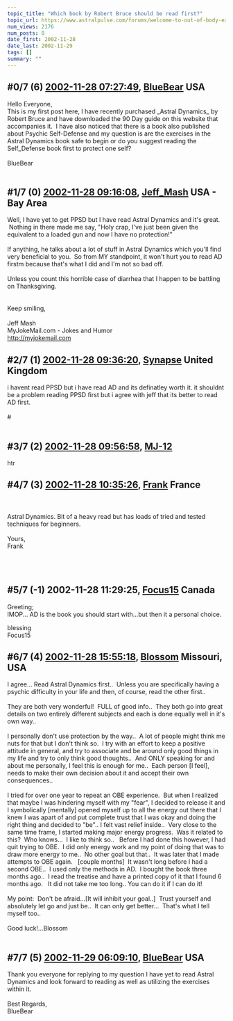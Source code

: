 ```yaml
---
topic_title: "Which book by Robert Bruce should be read first?"
topic_url: https://www.astralpulse.com/forums/welcome-to-out-of-body-experiences!/which-book-by-robert-bruce-should-be-read-first
num_views: 2176
num_posts: 8
date_first: 2002-11-28
date_last: 2002-11-29
tags: []
summary: ""
---
```


## \#0/7 (6) [2002-11-28 07:27:49](https://www.astralpulse.com/forums/index.php?msg=118458), [BlueBear](https://www.astralpulse.com/forums/profile/?u=1519) USA ##
<section>
Hello Everyone,
<br>
This is my first post here, I have recently purchased _Astral Dynamics_ by Robert Bruce and have downloaded the 90 Day guide on this website that accompanies it.  I have also noticed that there is a book also published about Psychic Self-Defense and my question is are the exercises in the Astral Dynamics book safe to begin or do you suggest reading the Self_Defense book first to protect one self?
<br>
<br>
BlueBear
<br>
<br>
</section>

## \#1/7 (0) [2002-11-28 09:16:08](https://www.astralpulse.com/forums/index.php?msg=17768), [Jeff_Mash](https://www.astralpulse.com/forums/profile/?u=867) USA - Bay Area ##
<section>
Well, I have yet to get PPSD but I have read Astral Dynamics and it's great.  Nothing in there made me say, "Holy crap, I've just been given the equivalent to a loaded gun and now I have no protection!"
<br>
<br>
If anything, he talks about a lot of stuff in Astral Dynamics which you'll find very beneficial to you.  So from MY standpoint, it won't hurt you to read AD firstm because that's what I did and I'm not so bad off.
<br>
<br>
Unless you count this horrible case of diarrhea that I happen to be battling on Thanksgiving.
<br>
<br>
<br>
Keep smiling,
<br>
<br>
Jeff Mash
<br>
MyJokeMail.com - Jokes and Humor
<br>
<a class="bbc_link" href="http://myjokemail.com" rel="noopener" target="_blank">
 http://myjokemail.com
</a>
</section>

## \#2/7 (1) [2002-11-28 09:36:20](https://www.astralpulse.com/forums/index.php?msg=17770), [Synapse](https://www.astralpulse.com/forums/profile/?u=1448) United Kingdom ##
<section>
i havent read PPSD but i have read AD and its definatley worth it. it shouldnt be a problem reading PPSD first but i agree with jeff that its better to read AD first.
<br>
<br>
#
<br>
<br>
</section>

## \#3/7 (2) [2002-11-28 09:56:58](https://www.astralpulse.com/forums/index.php?msg=17776), [MJ-12](https://www.astralpulse.com/forums/profile/?u=107)  ##
<section>
htr
</section>

## \#4/7 (3) [2002-11-28 10:35:26](https://www.astralpulse.com/forums/index.php?msg=17782), [Frank](https://www.astralpulse.com/forums/profile/?u=359) France ##
<section>
<br>
<br>
Astral Dynamics. Bit of a heavy read but has loads of tried and tested techniques for beginners.
<br>
<br>
Yours,
<br>
Frank
<br>
<br>
<br>
<br>
</section>

## \#5/7 (-1) 2002-11-28 11:29:25, [Focus15](https://www.astralpulse.com/forums/profile/?u=139) Canada ##
<section>
Greeting;
<br>
IMOP... AD is the book you should start with...but then it a personal choice.
<p>
</p>
<p>
 blessing
 <br>
 Focus15
</p>
</section>

## \#6/7 (4) [2002-11-28 15:55:18](https://www.astralpulse.com/forums/index.php?msg=17802), [Blossom](https://www.astralpulse.com/forums/profile/?u=1146) Missouri, USA ##
<section>
I agree... Read Astral Dynamics first..  Unless you are specifically having a psychic difficulty in your life and then, of course, read the other first..
<br>
<br>
They are both very wonderful!  FULL of good info..  They both go into great details on two entirely different subjects and each is done equally well in it's own way..
<br>
<br>
I personally don't use protection by the way..  A lot of people might think me nuts for that but I don't think so.  I try with an effort to keep a positive attitude in general, and try to associate and be around only good things in my life and try to only think good thoughts..  And ONLY speaking for and about me personally, I feel this is enough for me..  Each person [I feel], needs to make their own decision about it and accept their own consequences..
<br>
<br>
I tried for over one year to repeat an OBE experience.  But when I realized that maybe I was hindering myself with my "fear", I decided to release it and I symbolically [mentally] opened myself up to all the energy out there that I knew I was apart of and put complete trust that I was okay and doing the right thing and decided to "be".. I felt vast relief inside..  Very close to the same time frame, I started making major energy progress.  Was it related to this?  Who knows...  I like to think so..   Before I had done this however, I had quit trying to OBE.  I did only energy work and my point of doing that was to draw more energy to me..  No other goal but that..  It was later that I made attempts to OBE again.   [couple months]  It wasn't long before I had a second OBE..  I used only the methods in AD.  I bought the book three months ago..  I read the treatise and have a printed copy of it that I found 6 months ago.   It did not take me too long.. You can do it if I can do it!
<br>
<br>
My point:  Don't be afraid...[It will inhibit your goal..]  Trust yourself and absolutely let go and just be..  It can only get better...  That's what I tell myself too..
<br>
<br>
Good luck!...Blossom
<br>
<br>
</section>

## \#7/7 (5) [2002-11-29 06:09:10](https://www.astralpulse.com/forums/index.php?msg=17852), [BlueBear](https://www.astralpulse.com/forums/profile/?u=1519) USA ##
<section>
Thank you everyone for replying to my question I have yet to read Astral Dynamics and look forward to reading as well as utilizing the exercises within it.
<br>
<br>
Best Regards,
<br>
BlueBear
<br>
<br>
</section>